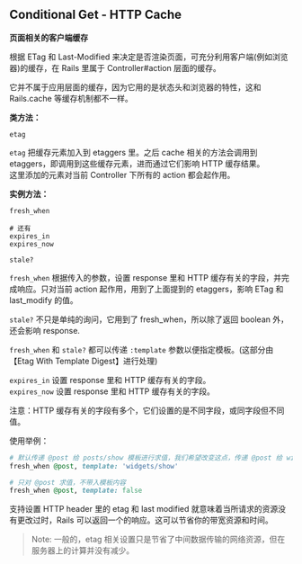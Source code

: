 ## Conditional Get - HTTP Cache

**页面相关的客户端缓存**

根据 ETag 和 Last-Modified 来决定是否渲染页面，可充分利用客户端(例如浏览器)的缓存，在 Rails 里属于 Controller#action 层面的缓存。

它并不属于应用层面的缓存，因为它用的是状态头和浏览器的特性，这和 Rails.cache 等缓存机制都不一样。

**类方法：**

```
etag
```

`etag` 把缓存元素加入到 etaggers 里。之后 cache 相关的方法会调用到 etaggers，即调用到这些缓存元素，进而通过它们影响 HTTP 缓存结果。
<br>
这里添加的元素对当前 Controller 下所有的 action 都会起作用。

**实例方法：**

```
fresh_when

# 还有
expires_in
expires_now

stale?
```

`fresh_when` 根据传入的参数，设置 response 里和 HTTP 缓存有关的字段，并完成响应。只对当前 action 起作用，用到了上面提到的 etaggers，影响 ETag 和 last_modify 的值。

`stale?` 不只是单纯的询问，它用到了 fresh_when，所以除了返回 boolean 外，还会影响 response.

`fresh_when` 和 `stale?` 都可以传递 `:template` 参数以便指定模板。(这部分由【Etag With Template Digest】进行处理)

`expires_in` 设置 response 里和 HTTP 缓存有关的字段。
<br>
`expires_now` 设置 response 里和 HTTP 缓存有关的字段。

注意：HTTP 缓存有关的字段有多个，它们设置的是不同字段，或同字段但不同值。

使用举例：

```ruby
# 默认传递 @post 给 posts/show 模板进行求值，我们希望改变这点，传递 @post 给 widges/show 求值
fresh_when @post, template: 'widgets/show'

# 只对 @post 求值，不带入模板内容
fresh_when @post, template: false
```

支持设置 HTTP header 里的 etag 和 last modified 就意味着当所请求的资源没有更改过时，Rails 可以返回一个的响应。这可以节省你的带宽资源和时间。

> Note: 一般的，etag 相关设置只是节省了中间数据传输的网络资源，但在服务器上的计算并没有减少。
